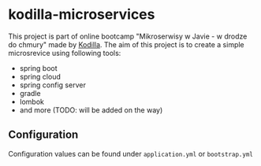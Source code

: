 # kodilla-microservices
This project is part of online bootcamp "Mikroserwisy w Javie - w drodze do chmury" made by [Kodilla](https://kodilla.com/pl). 
The aim of this project is to create a simple microsrevice using following tools:
+ spring boot
+ spring cloud
+ spring config server
+ gradle
+ lombok
+ and more (TODO: will be added on the way) 

## Configuration
Configuration values can be found under `application.yml` or `bootstrap.yml`